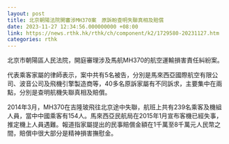 ```yaml
---
layout: post
title: 北京朝陽法院開審涉MH370案　原訴盼查明失聯真相及賠償
date: 2023-11-27 12:34:56.000000000 +08:00
link: https://news.rthk.hk/rthk/ch/component/k2/1729580-20231127.htm
categories: rthk
---
```


北京市朝陽區人民法院，開庭審理涉及馬航MH370的航空運輸損害責任糾紛案。

代表乘客家屬的律師表示，案中共有5名被告，分別是馬來西亞國際航空有限公司、波音公司及飛機引擎製造商等，40多名原訴家屬有不同訴求，主要集中在兩點，分別是查明航機失聯真相及賠償。

2014年3月，MH370在吉隆玻飛往北京途中失聯，航班上共有239名乘客及機組人員，當中中國乘客有154人。馬來西亞民航局在2015年1月宣布客機已經失事，推定機上人員遇難。報道指家屬提出的民事賠償金額在1千萬至8千萬元人民幣之間，賠償中很大部分是精神損害撫慰金。
